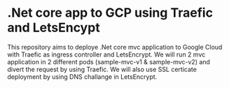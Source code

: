 # .Net core app to GCP using Traefic and LetsEncypt

This repository aims to deploye .Net core mvc application to Google Cloud with Traefic as ingress controller and LetsEncrypt. We will run 2 mvc application in 2 different pods (sample-mvc-v1 & sample-mvc-v2) and divert the request by using Traefic. We will also use SSL certicate deployment by using DNS challange in LetsEncrypt.
